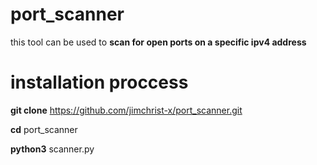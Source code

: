 # port_scanner



this tool can be used to **scan  for open ports on a specific ipv4 address** 

# installation proccess


**git clone** https://github.com/jimchrist-x/port_scanner.git


**cd** port_scanner


**python3** scanner.py
